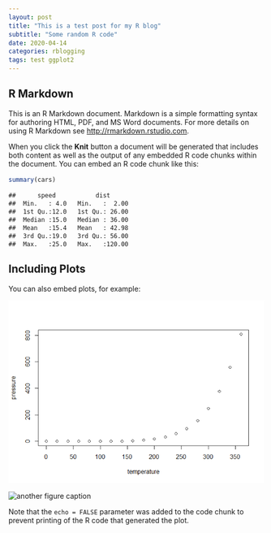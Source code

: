 ```yaml
---
layout: post
title: "This is a test post for my R blog"
subtitle: "Some random R code"
date: 2020-04-14
categories: rblogging
tags: test ggplot2
---
```


R Markdown
----------

This is an R Markdown document. Markdown is a simple formatting syntax
for authoring HTML, PDF, and MS Word documents. For more details on
using R Markdown see
<a href="http://rmarkdown.rstudio.com" class="uri">http://rmarkdown.rstudio.com</a>.

When you click the **Knit** button a document will be generated that
includes both content as well as the output of any embedded R code
chunks within the document. You can embed an R code chunk like this:

``` r
summary(cars)
```

    ##      speed           dist       
    ##  Min.   : 4.0   Min.   :  2.00  
    ##  1st Qu.:12.0   1st Qu.: 26.00  
    ##  Median :15.0   Median : 36.00  
    ##  Mean   :15.4   Mean   : 42.98  
    ##  3rd Qu.:19.0   3rd Qu.: 56.00  
    ##  Max.   :25.0   Max.   :120.00

Including Plots
---------------

You can also embed plots, for example:

![figure caption](/_posts/2020-04-14-test_files/figure-markdown_github/pressure-1.png)

![another figure caption](/2020-04-14-test_files/figure-markdown_github/pressure-1.png)

Note that the `echo = FALSE` parameter was added to the code chunk to
prevent printing of the R code that generated the plot.
